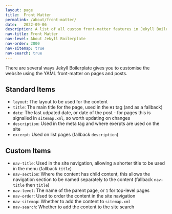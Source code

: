 ```yaml
---
layout: page
title:  Front Matter
permalink: /about/front-matter/
date:   2022-09-06
description: A list of all custom front-matter features in Jekyll Boilerplate.
nav-title: Front Matter
nav-level: About Jekyll Boilerplate
nav-order: 2000
nav-sitemap: true
nav-search: true
---
```


There are several ways Jekyll Boilerplate gives you to customise the website using the YAML front-matter on pages and posts.

## Standard Items

- `layout`: The layout to be used for the content
- `title`: The main title for the page, used in the `H1` tag (and as a fallback)
- `date`: The last udpated date, or date of the post - for pages this is signalled in `sitemap.xml`, so worth updating on changes
- `description`: Used in the meta tag and where exerpts are used on the site
- `excerpt`: Used on list pages (fallback `description`)

## Custom Items

- `nav-title`: Used in the site navigation, allowing a shorter title to be used in the menu (fallback `title`)
- `nav-section`: Where the content has child content, this allows the navigation section to be named separately to the content (fallback `nav-title` then `title`)
- `nav-level`: The name of the parent page, or `1` for top-level pages
- `nav-order`: Used to order the content in the site navigation
- `nav-sitemap`: Whether to add the content to `sitemap.xml`
- `nav-search`: Whether to add the content to the site search


